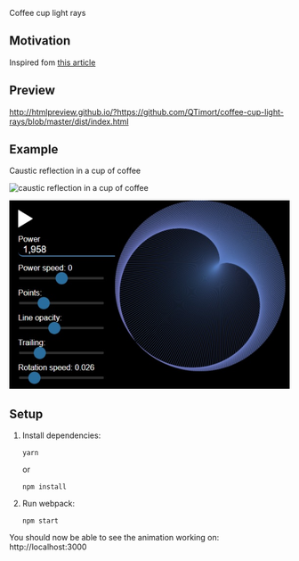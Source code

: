 Coffee cup light rays

## Motivation
Inspired fom [this article](http://lacim.uqam.ca/~plouffe/cercles/circles.html)

## Preview
http://htmlpreview.github.io/?https://github.com/QTimort/coffee-cup-light-rays/blob/master/dist/index.html

## Example
Caustic reflection in a cup of coffee

![caustic reflection in a cup of coffee](http://www.antoniosiber.org/bruno_pauns_caustic/kaustika_salica_1.jpg)

![caustic reflection in javascript](./img/preview-1.jpg)


## Setup
1.  Install dependencies:

        yarn

    or

        npm install

2.  Run webpack:

        npm start

You should now be able to see the animation working on: http://localhost:3000
